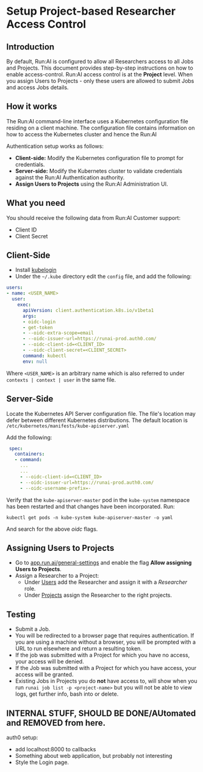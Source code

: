 # Setup Project-based Researcher Access Control

## Introduction

By default, Run:AI is configured to allow all Researchers access to all Jobs and Projects.  This document provides step-by-step instructions on how to enable access-control. Run:AI access control is at the __Project__ level. When you assign Users to Projects - only these users are allowed to submit Jobs and access Jobs details. 

## How it works

The Run:AI command-line interface uses a Kubernetes configuration file residing on a client machine. The configuration file contains information on how to access the Kubernetes cluster and hence the Run:AI 

Authentication setup works as follows:

* __Client-side:__ Modify the Kubernetes configuration file to prompt for credentials.
* __Server-side:__ Modify the Kubernetes cluster to validate credentials against the Run:AI Authentication authority. 
* __Assign Users to Projects__ using the Run:AI Administration UI.

## What you need

You should receive the following data from Run:AI Customer support:

* Client ID
* Client Secret


## Client-Side

* Install [kubelogin](https://github.com/int128/kubelogin) 
* Under the `~/.kube` directory edit the `config` file, and add the following:

``` YAML
users:
- name: <USER_NAME>
  user:
    exec:
      apiVersion: client.authentication.k8s.io/v1beta1
      args:
      - oidc-login
      - get-token
      - --oidc-extra-scope=email
      - --oidc-issuer-url=https://runai-prod.auth0.com/
      - --oidc-client-id=<CLIENT_ID>
      - --oidc-client-secret=<CLIENT_SECRET>
      command: kubectl
      env: null
```

Where `<USER_NAME>` is an arbitrary name which is also referred to under `contexts | context | user` in the same file.

## Server-Side

Locate the Kubernetes API Server configuration file. The file's location may defer between different Kubernetes distributions. The default location is `/etc/kubernetes/manifests/kube-apiserver.yaml`

Add the following: 

``` YAML
 spec:
   containers:
   - command:
     ...
     ...
     - --oidc-client-id=<CLIENT_ID>
     - --oidc-issuer-url=https://runai-prod.auth0.com/
     - --oidc-username-prefix=-
```

Verify that the `kube-apiserver-master` pod in the `kube-system` namespace has been restarted and that changes have been incorporated. Run:

```
kubectl get pods -n kube-system kube-apiserver-master -o yaml
```

And search for the above _oidc_ flags. 


## Assigning Users to Projects

* Go to [app.run.ai/general-settings](https://app.run.ai/general-settings) and enable the flag __Allow assigning Users to Projects__.
* Assign a Researcher to a Project:
    * Under [Users](https://app.run.ai/users) add the Researcher and assign it with a _Researcher_ role.
    * Under [Projects](https://app.run.ai/projects) assign the Researcher to the right projects. 


## Testing

* Submit a Job.
* You will be redirected to a browser page that requires authentication. If you are using a machine without a browser, you will be prompted with a URL to run elsewhere and return a resulting token. 
* If the job was submitted with a Project for which you have no access, your access will be denied. 
* If the Job was submitted with a Project for which you have access, your access will be granted.
* Existing Jobs in Projects you do __not__ have access to, will show when you run `runai job list -p <project-name>` but you will not be able to view logs, get further info, bash into or delete. 


## INTERNAL STUFF, SHOULD BE DONE/AUtomated and REMOVED from here. 

auth0 setup:

* add localhost:8000 to callbacks
* Something about web application, but probably not interesting
* Style the Login page. 
 